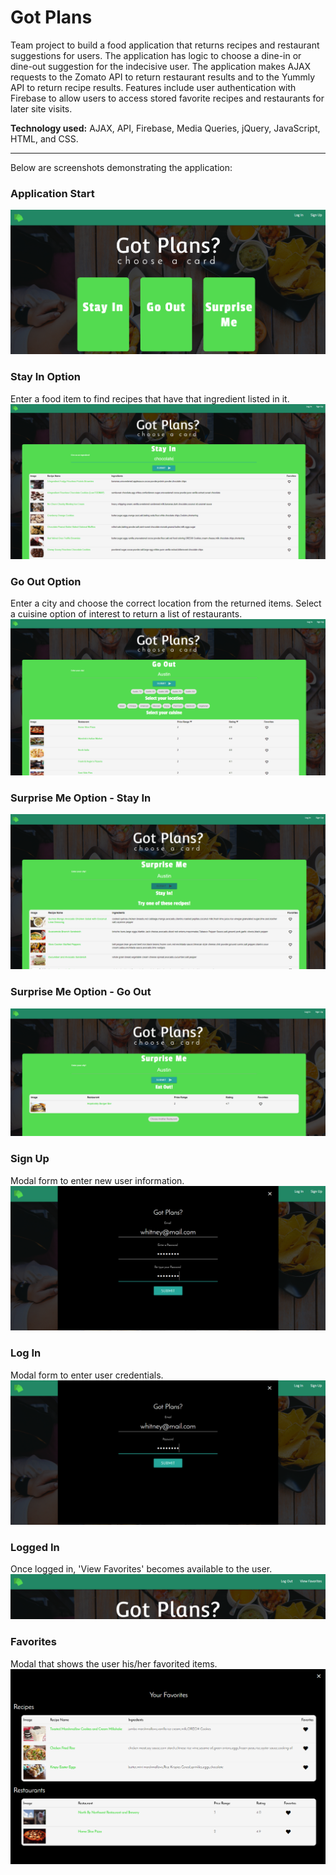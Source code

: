 # Got Plans
Team project to build a food application that returns recipes and restaurant suggestions for users. The application has logic to choose a dine-in or dine-out suggestion for the indecisive user. The application makes AJAX requests to the Zomato API to return restaurant results and to the Yummly API to return recipe results. Features include user authentication with Firebase to allow users to access stored favorite recipes and restaurants for later site visits.

**Technology used:** AJAX, API, Firebase, Media Queries, jQuery, JavaScript, HTML, and CSS.

- - -

Below are screenshots demonstrating the application:
### Application Start
![Screenshot of application start](screenshots/gotplans.PNG)

### Stay In Option
Enter a food item to find recipes that have that ingredient listed in it.
![Screenshot of stay in function](screenshots/stay-in.PNG)

### Go Out Option
Enter a city and choose the correct location from the returned items. Select a cuisine option of interest to return a list of restaurants.
![Screenshot of go out function](screenshots/go-out.PNG)

### Surprise Me Option - Stay In
![Screenshot of surprise me function](screenshots/surprise-me.PNG)

### Surprise Me Option - Go Out
![Screenshot of surprise me function](screenshots/surprise-me2.PNG)

### Sign Up
Modal form to enter new user information.
![Screenshot of sign up](screenshots/sign-up.PNG)

### Log In 
Modal form to enter user credentials.
![Screenshot of log in](screenshots/login.PNG)

### Logged In
Once logged in, 'View Favorites' becomes available to the user.
![Screenshot of logged in navbar](screenshots/logged-in.PNG)

### Favorites
Modal that shows the user his/her favorited items.
![Screenshot of favorites modal](screenshots/favorites.PNG)